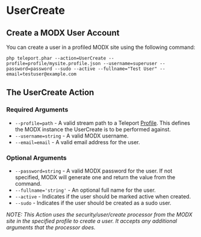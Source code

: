 # UserCreate


## Create a MODX User Account

You can create a user in a profiled MODX site using the following command:

    php teleport.phar --action=UserCreate --profile=profile/mysite.profile.json --username=superuser --password=password --sudo --active --fullname="Test User" --email=testuser@example.com


## The UserCreate Action

### Required Arguments

* `--profile=path` - A valid stream path to a Teleport [Profile](profile.md). This defines the MODX instance the UserCreate is to be performed against.
* `--username=string` - A valid MODX username.
* `--email=email` - A valid email address for the user.

### Optional Arguments

* `--password=string` - A valid MODX password for the user. If not specified, MODX will generate one and return the value from the command.
* `--fullname='string'` - An optional full name for the user.
* `--active` - Indicates if the user should be marked active when created.
* `--sudo` - Indicates if the user should be created as a sudo user.

_NOTE: This Action uses the security/user/create processor from the MODX site in the specified profile to create a user. It accepts any additional arguments that the processor does._
